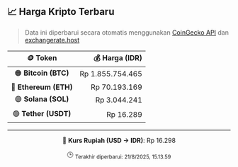 

<!-- HARGA_KRIPTO -->
## 📈 Harga Kripto Terbaru

> Data ini diperbarui secara otomatis menggunakan [CoinGecko API](https://www.coingecko.com/) dan [exchangerate.host](https://exchangerate.host/)

<div align="center">

| 🪙 Token | 💰 Harga (IDR) |
|:------:|---------------:|
| 🟠 **Bitcoin (BTC)**   | Rp 1.855.754.465 |
| 🔵 **Ethereum (ETH)**  | Rp 70.193.169 |
| 🟣 **Solana (SOL)**    | Rp 3.044.241 |
| 🟢 **Tether (USDT)**   | Rp 16.289 |

---

💱 **Kurs Rupiah (USD → IDR)**: Rp 16.298

🕒 <sub>Terakhir diperbarui: 21/8/2025, 15.13.59</sub>

</div>
<!-- /HARGA_KRIPTO -->